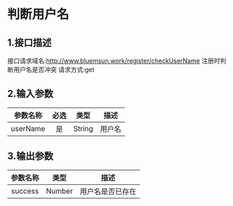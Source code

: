 # 判断用户名

## 1.接口描述

接口请求域名:http://www.bluemsun.work/register/checkUserName
注册时判断用户名是否冲突
请求方式:get

## 2.输入参数

| 参数名称  | 必选  |  类型  |         描述         |
| :-------: | :---: | :----: | :------------------: |
|  userName  |  是   | String | 用户名 |

## 3.输出参数

| 参数名称 |  类型  |        描述        |
| :------: | :----: | :----------------: |
| success | Number | 用户名是否已存在 |
